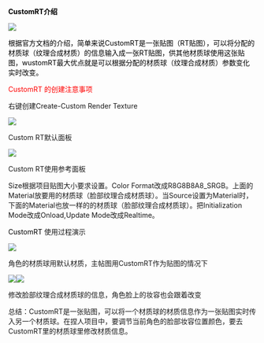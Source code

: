 **<font style="color:rgb(0,0,0);">CustomRT介绍</font>**

![](https://cdn.nlark.com/yuque/0/2024/png/39137189/1720780139833-d2d1348b-020f-468a-a8b2-fde22cb34194.png)<font style="color:rgb(0,0,0);"> </font>

<font style="color:rgb(0,0,0);">根据官方文档的介绍，简单来说CustomRT是一张贴图（RT贴图），可以将分配的材质球（纹理合成材质）的信息输入成一张RT贴图，供其他材质球使用这张贴图，wustomRT最大优点就是可以根据分配的材质球（纹理合成材质）参数变化实时改变。</font>

<font style="color:rgb(0,0,0);"></font>

<font style="color:rgb(255,0,0);">CustomRT</font><font style="color:rgb(255,0,0);"> </font><font style="color:rgb(255,0,0);">的创建注意事项</font>

右键创建Create-Custom Render Texture



![](https://cdn.nlark.com/yuque/0/2024/png/39137189/1720780256528-078346cf-ca5f-4b03-85ff-f6f1bf449605.png)

Custom RT默认面板

![](https://cdn.nlark.com/yuque/0/2024/png/39137189/1720780276000-d0c4c766-a821-45be-96e6-095f659c7b62.png)		

Custom RT使用参考面板



Size根据项目贴图大小要求设置。Color Format改成R8G8B8A8_SRGB。上面的Material放要用的材质球（脸部纹理合成材质球）。当Source设置为Material时，下面的Material也放一样的的材质球（脸部纹理合成材质球）。把Initialization Mode改成Onload,Update Mode改成Realtime。

<font style="color:rgb(0,0,0);"></font>

<font style="color:rgb(0,0,0);"></font>

<font style="color:rgb(0,0,0);">CustomRT </font>使用过程演示

![](https://cdn.nlark.com/yuque/0/2024/png/39137189/1720780435503-94df2deb-a59e-4e4a-af79-a642b2557b9d.png)

角色的材质球用默认材质，主帖图用CustomRT作为贴图的情况下

![](https://cdn.nlark.com/yuque/0/2024/png/39137189/1720780467039-eaf05cf1-3a68-424d-85a1-7491aba7c12f.png)![](https://cdn.nlark.com/yuque/0/2024/png/39137189/1720780483275-75bd36e0-4d24-4866-a4dd-082e1cf81a45.png)

修改脸部纹理合成材质球的信息，角色脸上的妆容也会跟着改变



总结：CustomRT是一张贴图，可以将一个材质球的材质信息作为一张贴图实时传入另一个材质球。在捏人项目中，要调节当前角色的脸部妆容位置颜色，要去CustomRT里的材质球里修改材质信息。

